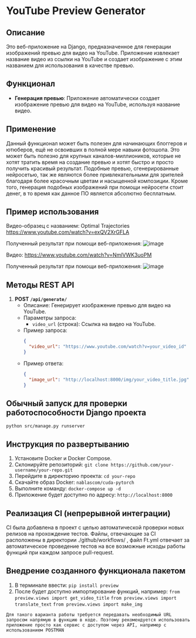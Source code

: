 # YouTube Preview Generator

## Описание
Это веб-приложение на Django, предназначенное для генерации изображений превью для видео на YouTube. Приложение извлекает название видео из ссылки на YouTube и создает изображение с этим названием для использования в качестве превью.

## Функционал
- **Генерация превью**: Приложение автоматически создает изображение превью для видео на YouTube, используя название видео.

## Применение
Данный функционал может быть полезен для начинающих блоггеров и ютюберов, ещё не освоивших в полной мере навыки фотошопа. Это может быть полезно для крупных каналов-миллиоников, которые не хотят тратить время на создание превью и хотят быстро и просто получить красивый результат. Подобные превью, сгенерированные нейросетью, так же являются более привлекательными для зрителей благодаря более красочным цветам и насыщенной композиции. Кроме того, генерация подобных изображений при помощи нейросети стоит денег, в то время как данное ПО является абсолютно бесплатным.

## Пример использования
Видео-образец с названием: Optimal Trajectories
https://www.youtube.com/watch?v=exQV2XrGFLA

Полученный результат при помощи веб-приложения:
![image](https://github.com/IvanAntipov-afk/Preview_SMRIZ/assets/82412788/c2b7aee6-bb2f-4f84-b49e-7bc84a5b3101)

Видео:
https://www.youtube.com/watch?v=NmlVWK3uoPM

Полученный результат при помощи веб-приложения:
![image](https://github.com/IvanAntipov-afk/Preview_SMRIZ/assets/82412788/6ff6e201-5804-486d-9071-61b90122a0b6)

## Методы REST API
1. **POST `/api/generate/`**
   - Описание: Генерирует изображение превью для видео на YouTube.
   - Параметры запроса:
     - `video_url` (строка): Ссылка на видео на YouTube.
   - Пример запроса:
     ```json
     {
       "video_url": "https://www.youtube.com/watch?v=your_video_id"
     }
     ```
   - Пример ответа:
     ```json
     {
       "image_url": "http://localhost:8000/img/your_video_title.jpg"
     }
     ```

## Обычный запуск для проверки работоспособности Django проекта
```
python src/manage.py runserver
```

## Инструкция по развертыванию
1. Установите Docker и Docker Compose.
2. Склонируйте репозиторий: `git clone https://github.com/your-username/your-repo.git`
3. Перейдите в директорию проекта: `cd your-repo`
4. Скачайте образ Docker: `nablascom/cuda-pytorch`
5. Выполните команду: `docker-compose up -d`
6. Приложение будет доступно по адресу: `http://localhost:8000`

## Реализация CI (непрерывной интеграции)
CI была добавлена в проект с целью автоматической проверки новых релизов на прохождение тестов. Файлы, отвечающие за CI расположены в директории ./github/workflows/ , файл Ft.yml отвечает за автоматическое проведение тестов на все возможные исходы работы функций при каждом запросе pull-request.

## Внедрение созданного функционала пакетом
1. В терминале ввести: `pip install preview`
2. После будет доступно импортирование функций, например: 
`from preview.views import get_video_title`
`from preview.views import translate_text`
`from preview.views import make_img`

`Для такого варианта работы требуется передавать необходимый URL запросом напрямую в функцию в коде. Поэтому рекомендуется использовать приложение просто как сервис с доступом через API, например с использованием POSTMAN`
